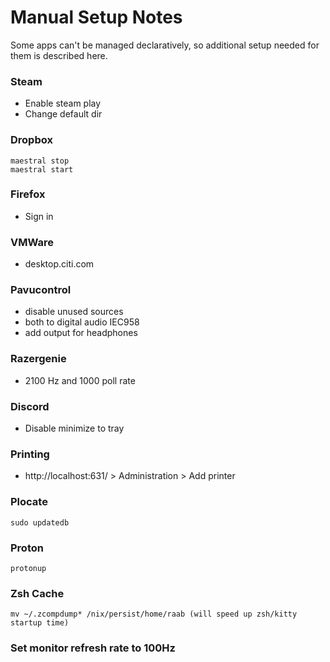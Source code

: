 # Manual Setup Notes
Some apps can't be managed declaratively, so additional setup needed for them is described here.
### Steam
- Enable steam play
- Change default dir
### Dropbox 
```console
maestral stop
maestral start
```
### Firefox
- Sign in
### VMWare
- desktop.citi.com
### Pavucontrol 
- disable unused sources
- both to digital audio IEC958
- add output for headphones
### Razergenie 
- 2100 Hz and 1000 poll rate
### Discord 
- Disable minimize to tray
### Printing
- http://localhost:631/ > Administration > Add printer
### Plocate
```console
sudo updatedb
```
### Proton
```console
protonup
```
### Zsh Cache
```console
mv ~/.zcompdump* /nix/persist/home/raab (will speed up zsh/kitty startup time)
```
### Set monitor refresh rate to 100Hz